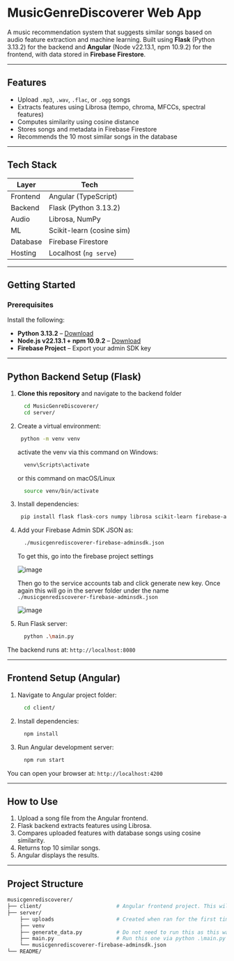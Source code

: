 # MusicGenreDiscoverer Web App

A music recommendation system that suggests similar songs based on audio feature extraction and machine learning. Built using **Flask** (Python 3.13.2) for the backend and **Angular** (Node v22.13.1, npm 10.9.2) for the frontend, with data stored in **Firebase Firestore**.

---

## Features

- Upload `.mp3`, `.wav`, `.flac`, or `.ogg` songs
- Extracts features using Librosa (tempo, chroma, MFCCs, spectral features)
- Computes similarity using cosine distance
- Stores songs and metadata in Firebase Firestore
- Recommends the 10 most similar songs in the database

---

## Tech Stack

| Layer     | Tech                      |
|-----------|---------------------------|
| Frontend  | Angular (TypeScript)      |
| Backend   | Flask (Python 3.13.2)     |
| Audio     | Librosa, NumPy            |
| ML        | Scikit-learn (cosine sim) |
| Database  | Firebase Firestore        |
| Hosting   | Localhost (`ng serve`)    |

---

## Getting Started

### Prerequisites

Install the following:

- **Python 3.13.2** – [Download](https://www.python.org/downloads/)
- **Node.js v22.13.1 + npm 10.9.2** – [Download](https://nodejs.org/)
- **Firebase Project** – Export your admin SDK key

---

## Python Backend Setup (Flask)

1. **Clone this repository** and navigate to the backend folder
    ```bash
      cd MusicGenreDiscoverer/
      cd server/
    ```
2. Create a virtual environment:
    ```bash
     python -m venv venv
    ```
    activate the venv via this command on Windows:
    ```bash
      venv\Scripts\activate
    ```
    or this command on macOS/Linux
    ```bash
      source venv/bin/activate
    ```
3. Install dependencies:
    ```bash
     pip install flask flask-cors numpy librosa scikit-learn firebase-admin
    ```
4. Add your Firebase Admin SDK JSON as:
    ```bash
      ./musicgenrediscoverer-firebase-adminsdk.json
    ```

    To get this, go into the firebase project settings













   ![image](https://github.com/user-attachments/assets/d7794a71-fa84-4674-b147-99d10358d5b8)

   Then go to the service accounts tab and click generate new key. Once again this will go in the server folder under the name `./musicgenrediscoverer-firebase-adminsdk.json`













   ![image](https://github.com/user-attachments/assets/09b6f388-d1b3-4952-b772-843d1cc6927c)


    
6. Run Flask server:
    ```bash
      python .\main.py
    ```
The backend runs at: `http://localhost:8080`

---

## Frontend Setup (Angular)

1. Navigate to Angular project folder:
    ```bash
      cd client/
    ```
2. Install dependencies:
    ```bash
      npm install
    ```
3. Run Angular development server:
    ```bash
      npm run start
    ```
You can open your browser at: `http://localhost:4200`

---
   
## How to Use

1. Upload a song file from the Angular frontend.
2. Flask backend extracts features using Librosa.
3. Compares uploaded features with database songs using cosine similarity.
4. Returns top 10 similar songs.
5. Angular displays the results.

---

## Project Structure
```bash
musicgenrediscoverer/
├── client/                        # Angular frontend project. This will include src folder where each component is held + angular & node_modules                    
├── server/
    ├── uploads                    # Created when ran for the first time
    ├── venv
    ├── generate_data.py           # Do not need to run this as this was used to backfill data
    ├── main.py                    # Run this one via python .\main.py command
    └── musicgenrediscoverer-firebase-adminsdk.json
└── README/               
```
